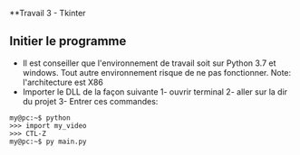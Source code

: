 **Travail 3 - Tkinter

Initier le programme 
----------------------------
- Il est conseiller que l'environnement de travail soit sur Python 3.7 et windows. Tout autre environnement risque de ne pas fonctionner. Note: l'architecture est X86
- Importer le DLL de la façon suivante 
1- ouvrir terminal
2- aller sur la dir du projet
3- Entrer ces commandes: 

```console
my@pc:~$ python
>>> import my_video
>>> CTL-Z
my@pc:~$ py main.py

```
